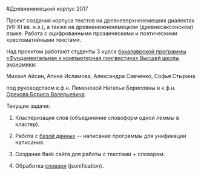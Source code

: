 #Древненемецкий корпус 2017

Проект создания корпуса текстов на древневерхненемецких диалектах (VII-XI вв. н.э.), а также на древненижненемецком (древнесаксонском) языке. Работа с оцифрованными прозаическими и поэтическими хрестоматийными текстами.

Над проектом работают студенты 3 курса [бакалаврской программы «Фундаментальная и компьютерная лингвистика» Высшей школы экономики](https://www.hse.ru/ba/ling/):

Михаил Айсин,
Алина Исламова,
Александра Савченко,
Софья Стырина

под руководством к.ф.н. Пименовой Натальи Борисовны и к.ф.н. [Орехова Бориса Валерьевича](http://nevmenandr.net/bo.php).

Текущие задачи:
1. Кластеризация слов (объединение словоформ одной леммы в кластер).

2. Работа с [базой данных](https://docs.google.com/spreadsheets/d/1s1FnKh7CvT6Nz3hwzS2_zJcLeLmsWuIQHvayYSkKlcM/edit?ts=58a73a8a#gid=1033963496) -- написание программы для унификации написания.

3. Создание flask сайта для работы с текстами + словарем.

4. Обработка [словаря](https://drive.google.com/file/d/0B3oIFMFq-4s2aTBEY29sTU1mWTYzQTdQTWFYUEpib0RzSTRF/view?usp=sharing) (jsonification).